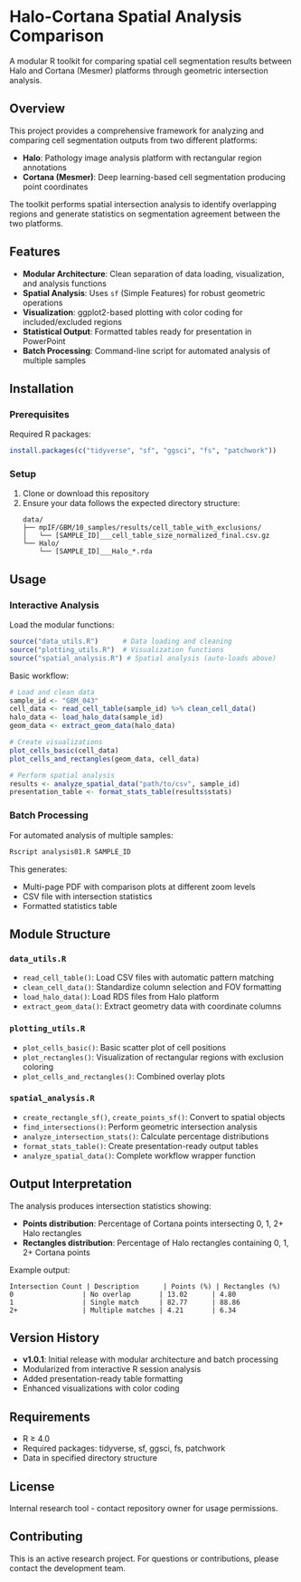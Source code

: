 # Halo-Cortana Spatial Analysis Comparison

A modular R toolkit for comparing spatial cell segmentation results between Halo and Cortana (Mesmer) platforms through geometric intersection analysis.

## Overview

This project provides a comprehensive framework for analyzing and comparing cell segmentation outputs from two different platforms:
- **Halo**: Pathology image analysis platform with rectangular region annotations
- **Cortana (Mesmer)**: Deep learning-based cell segmentation producing point coordinates

The toolkit performs spatial intersection analysis to identify overlapping regions and generate statistics on segmentation agreement between the two platforms.

## Features

- **Modular Architecture**: Clean separation of data loading, visualization, and analysis functions
- **Spatial Analysis**: Uses `sf` (Simple Features) for robust geometric operations
- **Visualization**: ggplot2-based plotting with color coding for included/excluded regions  
- **Statistical Output**: Formatted tables ready for presentation in PowerPoint
- **Batch Processing**: Command-line script for automated analysis of multiple samples

## Installation

### Prerequisites

Required R packages:
```r
install.packages(c("tidyverse", "sf", "ggsci", "fs", "patchwork"))
```

### Setup

1. Clone or download this repository
2. Ensure your data follows the expected directory structure:
   ```
   data/
   ├── mpIF/GBM/10_samples/results/cell_table_with_exclusions/
   │   └── [SAMPLE_ID]___cell_table_size_normalized_final.csv.gz
   └── Halo/
       └── [SAMPLE_ID]___Halo_*.rda
   ```

## Usage

### Interactive Analysis

Load the modular functions:
```r
source("data_utils.R")      # Data loading and cleaning
source("plotting_utils.R")  # Visualization functions  
source("spatial_analysis.R") # Spatial analysis (auto-loads above)
```

Basic workflow:
```r
# Load and clean data
sample_id <- "GBM_043"
cell_data <- read_cell_table(sample_id) %>% clean_cell_data()
halo_data <- load_halo_data(sample_id)
geom_data <- extract_geom_data(halo_data)

# Create visualizations
plot_cells_basic(cell_data)
plot_cells_and_rectangles(geom_data, cell_data)

# Perform spatial analysis
results <- analyze_spatial_data("path/to/csv", sample_id)
presentation_table <- format_stats_table(results$stats)
```

### Batch Processing

For automated analysis of multiple samples:
```bash
Rscript analysis01.R SAMPLE_ID
```

This generates:
- Multi-page PDF with comparison plots at different zoom levels
- CSV file with intersection statistics
- Formatted statistics table

## Module Structure

### `data_utils.R`
- `read_cell_table()`: Load CSV files with automatic pattern matching
- `clean_cell_data()`: Standardize column selection and FOV formatting
- `load_halo_data()`: Load RDS files from Halo platform
- `extract_geom_data()`: Extract geometry data with coordinate columns

### `plotting_utils.R`  
- `plot_cells_basic()`: Basic scatter plot of cell positions
- `plot_rectangles()`: Visualization of rectangular regions with exclusion coloring
- `plot_cells_and_rectangles()`: Combined overlay plots

### `spatial_analysis.R`
- `create_rectangle_sf()`, `create_points_sf()`: Convert to spatial objects
- `find_intersections()`: Perform geometric intersection analysis
- `analyze_intersection_stats()`: Calculate percentage distributions
- `format_stats_table()`: Create presentation-ready output tables
- `analyze_spatial_data()`: Complete workflow wrapper function

## Output Interpretation

The analysis produces intersection statistics showing:
- **Points distribution**: Percentage of Cortana points intersecting 0, 1, 2+ Halo rectangles
- **Rectangles distribution**: Percentage of Halo rectangles containing 0, 1, 2+ Cortana points

Example output:
```
Intersection Count | Description      | Points (%) | Rectangles (%)
0                 | No overlap       | 13.02      | 4.80
1                 | Single match     | 82.77      | 88.86  
2+                | Multiple matches | 4.21       | 6.34
```

## Version History

- **v1.0.1**: Initial release with modular architecture and batch processing
- Modularized from interactive R session analysis
- Added presentation-ready table formatting
- Enhanced visualizations with color coding

## Requirements

- R ≥ 4.0
- Required packages: tidyverse, sf, ggsci, fs, patchwork
- Data in specified directory structure

## License

Internal research tool - contact repository owner for usage permissions.

## Contributing

This is an active research project. For questions or contributions, please contact the development team.